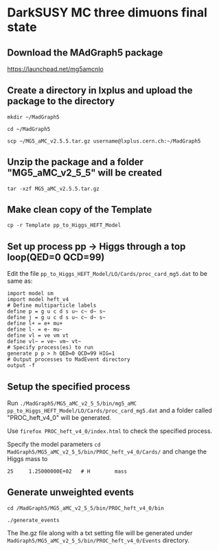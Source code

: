 # DarkSUSY MC three dimuons final state 

## Download the MAdGraph5 package
   
   https://launchpad.net/mg5amcnlo

## Create a directory in lxplus and upload the package to the directory

`mkdir ~/MadGraph5`
 
`cd ~/MadGraph5`
 
`scp ~/MG5_aMC_v2.5.5.tar.gz username@lxplus.cern.ch:~/MadGraph5`

## Unzip the package and a folder "MG5_aMC_v2_5_5" will be created

`tar -xzf MG5_aMC_v2.5.5.tar.gz`

## Make clean copy of the Template
`cp -r Template pp_to_Higgs_HEFT_Model`

## Set up process pp -> Higgs through a top loop(QED=0 QCD=99)

Edit the file `pp_to_Higgs_HEFT_Model/LO/Cards/proc_card_mg5.dat` to be same as:

    import model sm
    import model heft_v4
    # Define multiparticle labels
    define p = g u c d s u~ c~ d~ s~
    define j = g u c d s u~ c~ d~ s~
    define l+ = e+ mu+
    define l- = e- mu-
    define vl = ve vm vt
    define vl~ = ve~ vm~ vt~
    # Specify process(es) to run
    generate p p > h QED=0 QCD=99 HIG=1
    # Output processes to MadEvent directory
    output -f

## Setup the specified process
Run `./MadGraph5/MG5_aMC_v2_5_5/bin/mg5_aMC pp_to_Higgs_HEFT_Model/LO/Cards/proc_card_mg5.dat` and a folder called "PROC_heft_v4_0" will be generated. 

Use `firefox PROC_heft_v4_0/index.html` to check the specified process.

Specify the model parameters `cd MadGraph5/MG5_aMC_v2_5_5/bin/PROC_heft_v4_0/Cards/` and change the Higgs mass to

    25     1.25000000E+02   # H        mass

## Generate unweighted events

`cd /MadGraph5/MG5_aMC_v2_5_5/bin/PROC_heft_v4_0/bin`

`./generate_events`

The lhe.gz file along with a txt setting file will be generated under `MadGraph5/MG5_aMC_v2_5_5/bin/PROC_heft_v4_0/Events` directory.
